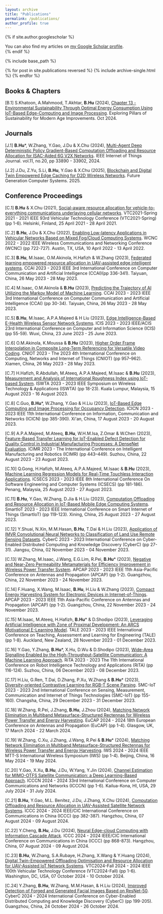 ```yaml
---
layout: archive
title: "Publications"
permalink: /publications/
author_profile: true
---
```


{% if site.author.googlescholar %}
  <div class="wordwrap">You can also find my articles on <a href="{{site.author.googlescholar}}">my Google Scholar profile</a>.</div>
{% endif %}

{% include base_path %}

{% for post in site.publications reversed %}
  {% include archive-single.html %}
{% endfor %}

## Books & Chapters

[B.1] S.Khatoon, A.Mahmood, T.Akhtar, **B.Hu** (2024), [Chapter 13 - Environmental Sustainability Through Optimal Energy Consumption Using IoT-Based Edge-Computing and Image Processing](https://www.igi-global.com/book/exploring-pillars-sustainability-modern-age/341585). Exploring Pillars of Sustainability for Modern Age Improvements. Oct 2024.

## Journals

[J.1] **B.Hu***, W.Zhang, Y.Gao, J.Du & X.Chu (2024), [Multi-Agent Deep Deterministic Policy Gradient-Based Computation Offloading and Resource Allocation for ISAC-Aided 6G V2X Networks](https://ieeexplore.ieee.org/abstract/document/10606449). IEEE Internet of Things Journal. vol.11, no.20, pp 33890 - 33902, 2024.

[J.2] J.Du, Z.Yu, S.Li, **B.Hu**, Y.Gao & X.Chu (2025), [Blockchain and Digital Twin Empowered Edge Caching for D2D Wireless Networks](https://www.sciencedirect.com/science/article/pii/S0167739X2400668X). Future Generation Computer Systems. 2025.


## Conference Proceedings


[C.1] **B.Hu** & X.Chu (2021), [Social-aware resource allocation for vehicle-to-everything communications underlaying cellular networks](https://ieeexplore.ieee.org/abstract/document/9448929). VTC2021-Spring 2021 - 2021 IEEE 93rd Vehicular Technology Conference (VTC2021-Spring) (pp 1-6). Helsinki, Finland, 25 April 2021 - 28 April 2021.

[C.2] **B.Hu**, J.Du & X.Chu (2022), [Enabling Low-latency Applications in Vehicular Networks Based on Mixed Fog/Cloud Computing Systems](https://ieeexplore.ieee.org/abstract/document/9771889). WCNC 2022 - 2022 IEEE Wireless Communications and Networking Conference (WCNC) (pp 722-727). Austin, TX, USA, 10 April 2022 - 13 April 2022.

[C.3] **B.Hu**, M.Isaac, O.M.Akinola, H.Hafizh & W.Zhang (2023), [Federated learning empowered resource allocation in UAV-assisted edge intelligent systems](https://ieeexplore.ieee.org/abstract/document/10201325). CCAI 2023 - 2023 IEEE 3rd International Conference on Computer Communication and Artificial Intelligence (CCAI)(pp 336-341). Taiyuan, China, 26 May 2023 - 28 May 2023.

[C.4] M.Isaac, O.M.Akinola & **B.Hu** (2023), [Predicting the Trajectory of AI Utilizing the Markov Model of Machine Learning](https://ieeexplore.ieee.org/abstract/document/10201251). CCAI 2023 - 2023 IEEE 3rd International Conference on Computer Communication and Artificial Intelligence (CCAI) (pp 30-34). Taiyuan, China, 26 May 2023 - 28 May 2023.

[C.5] **B.Hu**, M.Isaac, A.P.A.Majeed & H Liu (2023), [Edge Intelligence-Based E-Health Wireless Sensor Network Systems](https://ieeexplore.ieee.org/abstract/document/10210225). ICIS 2023 - 2023 IEEE/ACIS 23rd International Conference on Computer and Information Science (ICIS) (pp 55-59). Wuxi, China, 23 June 2023 - 25 June 2023.

[C.6] O.M.Akinola, K.Moussa & **B.Hu** (2023), [Higher Order Frame Interpolation in Composite Long-Term Referencing for Versatile Video Coding](https://dl.acm.org/doi/abs/10.1145/3603781.3604220). CNIOT 2023 - The 2023 4th International Conference on Computing, Networks and Internet of Things (CNIOT) (pp 957–962). Xiamen, China, 26 May 2023 - 28 May 2023.

[C.7] H.Hafizh, R.Abdullah, M.Ateeq, A.P.A.Majeed, M.Isaac & **B.Hu** (2023), [Measurement and Analysis of International Roughness Index using IoT-based System](https://ieeexplore.ieee.org/abstract/document/10249899). ISWTA 2023 - 2023 IEEE Symposium on Wireless Technology & Applications (ISWTA) (pp 18-23). Kuala Lumpur, Malaysia, 15 August 2023 - 16 August 2023.

[C.8] C.Guo, **B.Hu***, W.Zhang, Y.Gao & H.Liu (2023), [IoT-Based Edge Computing and Image Processing for Occupancy Detection](https://ieeexplore.ieee.org/abstract/document/10393844). ICICN 2023 - 2023 IEEE 11th International Conference on Information, Communication and Networks (ICICN) (pp 385-390). Xi'an, China, 17 August 2023 - 20 August 2023.

[C.9] A.P.A.Majeed, M.Ateeq, **B.Hu**, W.H.M.Isa, Z.Omar & W.Chen (2023), [Feature-Based Transfer Learning for IoT-Enabled Defect Detection for Quality Control in Industrial Manufacturing Processes: A DenseNet Evaluation](https://link.springer.com/chapter/10.1007/978-981-99-8498-5_36). ICIMR 2023 - The International Conference on Intelligent Manufacturing and Robotics (ICIMR) (pp 443–449). Suzhou, China, 22 August 2023 - 23 August 2023.

[C.10] Q.Gong, H.Hafizh, M.Ateeq, A.P.A.Majeed, M.Isaac & **B.Hu** (2023), [Machine Learning Regression Models for Real-Time Touchless Interaction Applications](https://ieeexplore.ieee.org/abstract/document/10256278). ICSECS 2023 - 2023 IEEE 8th International Conference On Software Engineering and Computer Systems (ICSECS) (pp 181-186). Penang, Malaysia, 25 August 2023 - 27 August 2023.

[C.11] **B.Hu**, Y.Gao, W.Zhang, D.Jia & H.Liu (2023), [Computation Offloading and Resource Allocation in IoT-Based Mobile Edge Computing Systems](https://ieeexplore.ieee.org/abstract/document/10256278). SmartIoT 2023 - 2023 IEEE International Conference on Smart Internet of Things (SmartIoT) (pp 119-123). Xining, China, 25 August 2023 - 27 August 2023.

[C.12] Y.Shuai, N.Xin, M.M.Hasan, **B.Hu**, T.Dai & H.Liu (2023), [Application of IMVR Convolutional Neural Networks to Classification of Land Use Remote Sensing Datasets](https://ieeexplore.ieee.org/abstract/document/10438746). CyberC 2023 - 2023 International Conference on Cyber-Enabled Distributed Computing and Knowledge Discovery (CyberC) (pp 27-31). Jiangsu, China, 02 November 2023 - 04 November 2023.

[C.13] W.Zhang, M.Isaac, J.Wang, E.G.Lim, R.Pei, **B.Hu*** (2023), [Negative and Near-Zero Permeability Metamaterials for Efficiency Improvement in Wireless Power Transfer System](https://ieeexplore.ieee.org/abstract/document/10469935). APCAP 2023 - 2023 IEEE 11th Asia-Pacific Conference on Antennas and Propagation (APCAP) (pp 1-2). Guangzhou, China, 22 November 2023 - 24 November 2023.

[C.14] F.Huang, X.Wang, M.Isaac, **B.Hu**, H.Liu & W.Zhang (2023), [Compact Energy Harvesting System for Electronic Devices in Internet-of-Things](https://ieeexplore.ieee.org/abstract/document/10469954). APCAP 2023 - 2023 IEEE 11th Asia-Pacific Conference on Antennas and Propagation (APCAP) (pp 1-2). Guangzhou, China, 22 November 2023 - 24 November 2023.

[C.15] M.Isaac, M.Ateeq, H.Hafizh, **B.Hu*** & D.Shodipo (2023), [Leveraging Artificial Intelligence with Zone of Proximal Development: An ARCS Motivational E-Learning Model](https://ieeexplore.ieee.org/abstract/document/10398344). TALE 2023 - 2023 IEEE International Conference on Teaching, Assessment and Learning for Engineering (TALE) (pp 1-8). Auckland, New Zealand, 28 November 2023 - 01 December 2023.

[C.16] Y.Gao, Y.Zhang, **B.Hu***, X.Hu, D.Wu & D.Shodipo (2023), [Wide-Area Signalling Enabled by the High-Throughput-Satellite Communication: A Machine Learning Approach](https://link.springer.com/chapter/10.1007/978-3-031-70684-4_10). RiTA 2023 - 2023 The 11th International Conference on Robot Intelligence Technology and Applications (RiTA) (pp 116-124). Suzhou, China, 06 December 2023 - 08 December 2023.

[C.17] H.Liu, G.Ren, T.Dai, D.Zhang, P.Xu, W.Zhang & **B.Hu*** (2023), [Diversity-oriented Contrastive Learning for RGB-T Scene Parsing](https://ieeexplore.ieee.org/abstract/document/10538814). SMC-IoT 2023 - 2023 2nd International Conference on Sensing, Measurement, Communication and Internet of Things Technologies (SMC-IoT) (pp 155-160). Changsha, China, 29 December 2023 - 31 December 2023.
 
[C.18] W.Zhang, R.Pei, J.Zhang, **B.Hu**, J.Zhou (2024), [Matching Network Elimination in Multiband Metasurface-Structured Rectennas for Wireless Power Transfer and Energy Harvesting](http://ieeexplore.ieee.org/abstract/document/10501137). EuCAP 2024 - 2024 18th European Conference on Antennas and Propagation (EuCAP) (pp 1-4). Glasgow, UK, 17 March 2024 - 22 March 2024.

[C.19] W.Zhang, C.Xu, J.Zhang, J.Wang, R.Pei & **B.Hu*** (2024), [Matching Network Elimination in Multiband Metasurface-Structured Rectennas for Wireless Power Transfer and Energy Harvesting](https://ieeexplore.ieee.org/abstract/document/10713696). IWS 2024 - 2024 IEEE MTT-S International Wireless Symposium (IWS) (pp 1-4). Beijing, China, 16 May 2024 - 19 May 2024.

[C.20] Y.Gao, X.Xu, **B.Hu**, J.Du, W.Yang, Y.Jin (2024), [Channel Estimation for MIMO-OTFS Satellite Communication: a Deep Learning-Based Approach](https://ieeexplore.ieee.org/document/10637519). ICCCN 2024 - 2024 33rd International Conference on Computer Communications and Networks (ICCCN) (pp 1-6). Kailua-Kona, HI, USA, 29 July 2024 - 31 July 2024.

[C.21] **B.Hu**, Y.Gao, M.L. Benítez, J.Du, J.Zhang, X.Chu (2024), [Computation Offloading and Resource Allocation in UAV-Assisted Satellite Network Systems](https://ieeexplore.ieee.org/document/10681822). ICCC 2024 - 2024 IEEE/CIC International Conference on Communications in China (ICCC) (pp 382-387). Hangzhou, China, 07 August 2024 - 09 August 2024.

[C.22] Y.Cheng, **B.Hu**, J.Du (2024), [Neural Edge-cloud Computing with Information Cascade Attack](https://ieeexplore.ieee.org/document/10681762). ICCC 2024 - 2024 IEEE/CIC International Conference on Communications in China (ICCC) (pp 868-873). Hangzhou, China, 07 August 2024 - 09 August 2024.

[C.23] **B.Hu**, W.Zhang, S.A.Rubaye, H.Zhang, X.Wang & Y.Huang (2024), [Digital Twin-Empowered Offloading Optimisation and Resource Allocation for UAV-Assisted IoT Network Systems](https://ieeexplore.ieee.org/abstract/document/10757686). VTC2024-Fall 2024 - 2024 IEEE 100th Vehicular Technology Conference (VTC2024-Fall) (pp 1-6). Washington, DC, USA, 07 October 2024 - 10 October 2024.

[C.24] Y.Zhang, **B.Hu**, W.Zhang, M.M.Hasan, & H.Liu (2024), [Improved Detection of Forged and Generated Facial Images Based on ResNet-50](https://ieeexplore.ieee.org/abstract/document/10771480). CyberC 2024 - 2024 International Conference on Cyber-Enabled Distributed Computing and Knowledge Discovery (CyberC) (pp 199-205). Guangzhou, China, 24 October 2024 - 26 October 2024.
